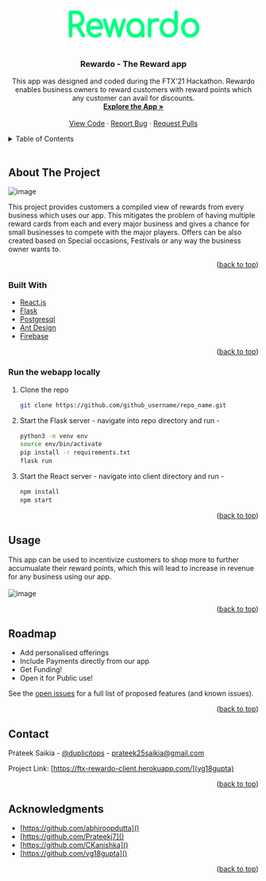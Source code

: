 <div id="top"></div>
<!--
*** Thanks for checking out the Best-README-Template. If you have a suggestion
*** that would make this better, please fork the repo and create a pull request
*** or simply open an issue with the tag "enhancement".
*** Don't forget to give the project a star!
*** Thanks again! Now go create something AMAZING! :D
-->


<!-- PROJECT SHIELDS -->
<!--
*** I'm using markdown "reference style" links for readability.
*** Reference links are enclosed in brackets [ ] instead of parentheses ( ).
*** See the bottom of this document for the declaration of the reference variables
*** for contributors-url, forks-url, etc. This is an optional, concise syntax you may use.
*** https://www.markdownguide.org/basic-syntax/#reference-style-links
-->

<!-- PROJECT LOGO -->
<br />
<div align="center">
  <a href="https://github.com/vg18gupta/Ftx">
    <img src="client/src/Static/logo.png" alt="Logo" width="270" height="80">
  </a>

<h3 align="center">Rewardo - The Reward app</h3>

  <p align="center">
    This app was designed and coded during the FTX'21 Hackathon. Rewardo enables business owners to reward customers with reward points which any customer can avail 
    for discounts.
    <br />
    <a href="https://ftx-rewardo-client.herokuapp.com/"><strong>Explore the App »</strong></a>
    <br />
    <br />
    <a href="https://github.com/vg18gupta/Ftx">View Code</a>
    ·
    <a href="https://github.com/vg18gupta/Ftx/issues">Report Bug</a>
    ·
    <a href="https://github.com/vg18gupta/Ftx/pulls">Request Pulls</a>
  </p>
</div>


<!-- TABLE OF CONTENTS -->
<details>
  <summary>Table of Contents</summary>
  <ol>
    <li>
      About The Project
      <ul>
        <li>Built With</li>
      </ul>
    </li>
    <li>
      Getting Started
    </li>
    <li>Usage</li>
    <li>Road Map</li>
    <li>Contact</li>
    <li>Acknowledgments</li>
  </ol>
</details>

<br>

<!-- ABOUT THE PROJECT -->
## About The Project

<img width="933" alt="image" src="https://user-images.githubusercontent.com/34713296/144712202-04c8bd44-6ac4-4465-bdce-f454adadb44d.png">

This project provides customers a compiled view of rewards from every business which uses our app. This mitigates the problem of having multiple reward cards from each and every major business and gives a chance for small businesses to compete with the major players. Offers can be also created based on Special occasions, Festivals or any way the business owner wants to.

<p align="right">(<a href="#top">back to top</a>)</p>

### Built With

* [React.js](https://reactjs.org/)
* [Flask](https://flask.palletsprojects.com/en/2.0.x/)
* [Postgresql](https://www.postgresql.org/)
* [Ant Design](https://ant.design/)
* [Firebase](https://firebase.google.com/)

<p align="right">(<a href="#top">back to top</a>)</p>

<!-- GETTING STARTED -->

### Run the webapp locally
1. Clone the repo
   ```sh
   git clone https://github.com/github_username/repo_name.git
   ```
2. Start the Flask server - navigate into repo directory and run - 
   ```sh
   python3 -m venv env
   source env/bin/activate
   pip install -r requirements.txt
   flask run
   ```
3. Start the React server - navigate into client directory and run - 
   ```sh
   npm install
   npm start
   ```

<p align="right">(<a href="#top">back to top</a>)</p>

<!-- USAGE EXAMPLES -->
## Usage

This app can be used to incentivize customers to shop more to further accumualate their reward points, which this will lead to increase in revenue for any business using our app. 
<br><br>
<img width="900" alt="image" src="https://user-images.githubusercontent.com/34713296/144714075-9f917c24-08f4-489d-9a69-d27d9e2a1180.png">

<p align="right">(<a href="#top">back to top</a>)</p>

<!-- ROADMAP -->
## Roadmap

-  Add personalised offerings
-  Include Payments directly from our app
-  Get Funding!
-  Open it for Public use!

See the [open issues](https://github.com/vg18gupta/Ftx/issues) for a full list of proposed features (and known issues).

<p align="right">(<a href="#top">back to top</a>)</p>






<!-- CONTACT -->
## Contact

Prateek Saikia - [@duplicitops](https://twitter.com/duplicitops) - prateek25saikia@gmail.com

Project Link: [https://ftx-rewardo-client.herokuapp.com/](vg18gupta)

<p align="right">(<a href="#top">back to top</a>)</p>



<!-- ACKNOWLEDGMENTS -->
## Acknowledgments

* [https://github.com/abhiroopdutta]()
* [https://github.com/Prateekj7]()
* [https://github.com/CKanishka]()
* [https://github.com/vg18gupta]()

<p align="right">(<a href="#top">back to top</a>)</p>



<!-- MARKDOWN LINKS & IMAGES -->
<!-- https://www.markdownguide.org/basic-syntax/#reference-style-links -->
[contributors-shield]: https://img.shields.io/github/contributors/github_username/repo_name.svg?style=for-the-badge
[contributors-url]: https://github.com/github_username/repo_name/graphs/contributors
[forks-shield]: https://img.shields.io/github/forks/github_username/repo_name.svg?style=for-the-badge
[forks-url]: https://github.com/github_username/repo_name/network/members
[stars-shield]: https://img.shields.io/github/stars/github_username/repo_name.svg?style=for-the-badge
[stars-url]: https://github.com/github_username/repo_name/stargazers
[issues-shield]: https://img.shields.io/github/issues/github_username/repo_name.svg?style=for-the-badge
[issues-url]: https://github.com/github_username/repo_name/issues
[license-shield]: https://img.shields.io/github/license/github_username/repo_name.svg?style=for-the-badge
[license-url]: https://github.com/github_username/repo_name/blob/master/LICENSE.txt
[linkedin-shield]: https://img.shields.io/badge/-LinkedIn-black.svg?style=for-the-badge&logo=linkedin&colorB=555
[linkedin-url]: https://linkedin.com/in/linkedin_username
[product-screenshot]: images/screenshot.png
